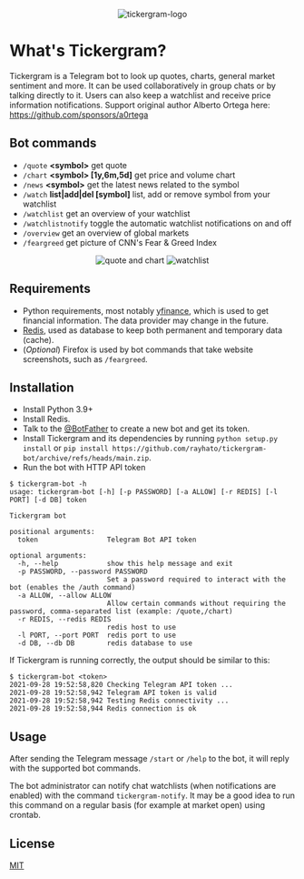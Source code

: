 
<p align="center">
  <img alt="tickergram-logo" src="media/tickergram_logo.png">
</p>

# What's Tickergram?

Tickergram is a Telegram bot to look up quotes, charts, general market sentiment and more. It can be used collaboratively in group chats or by talking directly to it. Users can also keep a watchlist and receive price information notifications.
Support original author Alberto Ortega here: https://github.com/sponsors/a0rtega


## Bot commands

- `/quote` **\<symbol\>** get quote
- `/chart` **\<symbol\> \[1y,6m,5d\]** get price and volume chart
- `/news` **\<symbol\>** get the latest news related to the symbol
- `/watch` **list\|add\|del \[symbol\]** list, add or remove symbol from your watchlist
- `/watchlist` get an overview of your watchlist
- `/watchlistnotify` toggle the automatic watchlist notifications on and off
- `/overview` get an overview of global markets
- `/feargreed` get picture of CNN's Fear & Greed Index

<p align="center">
  <img alt="quote and chart" src="media/quote_chart.jpg">
  <img alt="watchlist" src="media/watchlist.jpg">
</p>

## Requirements


- Python requirements, most notably [yfinance](https://github.com/ranaroussi/yfinance), which is used to get financial information. The data provider may change in the future.
- [Redis](https://redis.io/), used as database to keep both permanent and temporary data (cache).
- (_Optional_) Firefox is used by bot commands that take website screenshots, such as `/feargreed`.

## Installation

- Install Python 3.9+
- Install Redis.
- Talk to the [@BotFather](https://t.me/botfather) to create a new bot and get its token.
- Install Tickergram and its dependencies by running `python setup.py install` or `pip install https://github.com/rayhato/tickergram-bot/archive/refs/heads/main.zip`.
- Run the bot with HTTP API token

```
$ tickergram-bot -h
usage: tickergram-bot [-h] [-p PASSWORD] [-a ALLOW] [-r REDIS] [-l PORT] [-d DB] token

Tickergram bot

positional arguments:
  token                 Telegram Bot API token

optional arguments:
  -h, --help            show this help message and exit
  -p PASSWORD, --password PASSWORD
                        Set a password required to interact with the bot (enables the /auth command)
  -a ALLOW, --allow ALLOW
                        Allow certain commands without requiring the password, comma-separated list (example: /quote,/chart)
  -r REDIS, --redis REDIS
                        redis host to use
  -l PORT, --port PORT  redis port to use
  -d DB, --db DB        redis database to use
```

If Tickergram is running correctly, the output should be similar to this:

```
$ tickergram-bot <token>
2021-09-28 19:52:58,820 Checking Telegram API token ...
2021-09-28 19:52:58,942 Telegram API token is valid
2021-09-28 19:52:58,942 Testing Redis connectivity ...
2021-09-28 19:52:58,944 Redis connection is ok
```

## Usage

After sending the Telegram message `/start` or `/help` to the bot, it will reply with the supported bot commands.

The bot administrator can notify chat watchlists (when notifications are enabled) with the command `tickergram-notify`. It may be a good idea to run this command on a regular basis (for example at market open) using crontab.

## License

[MIT](LICENSE)
